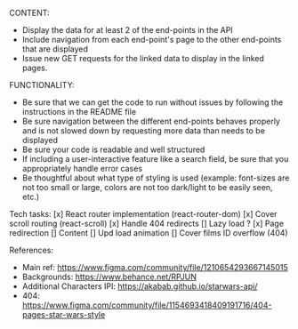 CONTENT:
- Display the data for at least 2 of the end-points in the API
- Include navigation from each end-point's page to the other end-points that are displayed
- Issue new GET requests for the linked data to display in the linked pages.

FUNCTIONALITY:
- Be sure that we can get the code to run without issues by following the instructions in the README file
- Be sure navigation between the different end-points behaves properly and is not slowed down by requesting more data than needs to be displayed
- Be sure your code is readable and well structured
- If including a user-interactive feature like a search field, be sure that you appropriately handle error cases
- Be thoughtful about what type of styling is used (example: font-sizes are not too small or large, colors are not too dark/light to be easily seen, etc.)

Tech tasks:
[x] React router implementation (react-router-dom)
[x] Cover scroll routing (react-scroll)
[x] Handle 404 redirects
[] Lazy load ?
[x] Page redirection
[] Content
[] Upd load animation
[] Cover films ID overflow (404)

References:
- Main ref: https://www.figma.com/community/file/1210654293667145015
- Backgrounds: https://www.behance.net/RPJUN
- Additional Characters IPI: https://akabab.github.io/starwars-api/
- 404: https://www.figma.com/community/file/1154693418409191716/404-pages-star-wars-style